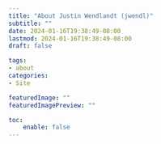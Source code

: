 ```yaml
---
title: "About Justin Wendlandt (jwendl)"
subtitle: ""
date: 2024-01-16T19:38:49-08:00
lastmod: 2024-01-16T19:38:49-08:00
draft: false

tags:
- about
categories:
- Site

featuredImage: ""
featuredImagePreview: ""

toc:
    enable: false
---
```

